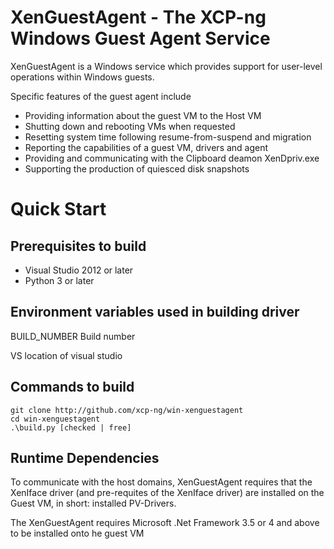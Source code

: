 XenGuestAgent - The XCP-ng Windows Guest Agent Service
==========================================

XenGuestAgent is a Windows service which provides support for user-level
operations within Windows guests.

Specific features of the guest agent include

*    Providing information about the guest VM to the Host VM
*    Shutting down and rebooting VMs when requested
*    Resetting system time following resume-from-suspend and migration
*    Reporting the capabilities of a guest VM, drivers and agent
*    Providing and communicating with the Clipboard deamon XenDpriv.exe
*    Supporting the production of quiesced disk snapshots

Quick Start
===========

Prerequisites to build
----------------------

*   Visual Studio 2012 or later 
*   Python 3 or later 

Environment variables used in building driver
-----------------------------

BUILD\_NUMBER Build number

VS location of visual studio

Commands to build
-----------------

    git clone http://github.com/xcp-ng/win-xenguestagent
    cd win-xenguestagent
    .\build.py [checked | free]

Runtime Dependencies
--------------------

To communicate with the host domains, XenGuestAgent requires that the
XenIface driver (and pre-requites of the XenIface driver) are installed
on the Guest VM, in short: installed PV-Drivers.

The XenGuestAgent requires Microsoft .Net Framework 3.5 or 4 and above
to be installed onto he guest VM
